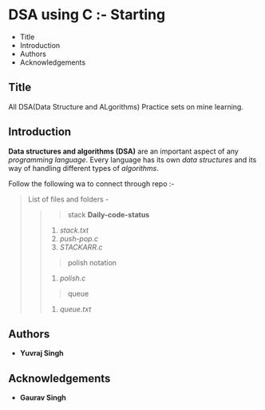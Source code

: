 # DSA using C :- Starting

 - Title
 - Introduction
 - Authors
 - Acknowledgements

## Title
 
All DSA(Data Structure and ALgorithms) Practice sets on mine learning.

## Introduction

**Data structures and algorithms (DSA)** are an important aspect of any *programming language*. 
Every language has its own *data structures* and its way of handling different types of *algorithms*.

Follow the following wa to connect through repo :- 
>List of files and folders -
>>>stack
>> **Daily-code-status**
>> 1. *stack.txt*
>> 2. *push-pop.c*
>> 3. *STACKARR.c*
>>>polish notation
>> 1. *polish.c*
>>>queue
>> 1. *queue.txt*
>>>

## Authors

 - **Yuvraj Singh**

## Acknowledgements

 - **Gaurav Singh**

